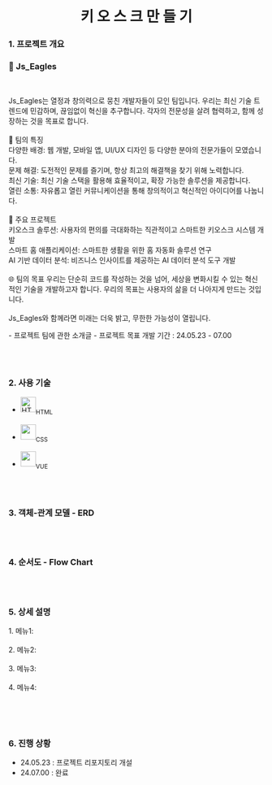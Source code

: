 <div align="center">
    <H1> 키 오 스 크 만 들 기 </H1>
</div>

<div align="left">
    <H3> 1. 프로젝트 개요 </H3>
   <H3>🦅 Js_Eagles</H3>  
        <br>
<p>
    Js_Eagles는 열정과 창의력으로 뭉친 개발자들이 모인 팀입니다. 우리는 최신 기술 트렌드에 민감하며, 끊임없이 혁신을 추구합니다. 각자의 전문성을 살려 협력하고, 함께 성장하는 것을 목표로 합니다.
</br>
</br>
🌟 팀의 특징
</br>
다양한 배경: 웹 개발, 모바일 앱, UI/UX 디자인 등 다양한 분야의 전문가들이 모였습니다.
</br>
문제 해결: 도전적인 문제를 즐기며, 항상 최고의 해결책을 찾기 위해 노력합니다.
</br>
최신 기술: 최신 기술 스택을 활용해 효율적이고, 확장 가능한 솔루션을 제공합니다.
</br>
열린 소통: 자유롭고 열린 커뮤니케이션을 통해 창의적이고 혁신적인 아이디어를 나눕니다.
</br>
</br>
🔧 주요 프로젝트
</br>
키오스크 솔루션: 사용자의 편의를 극대화하는 직관적이고 스마트한 키오스크 시스템 개발
</br>
스마트 홈 애플리케이션: 스마트한 생활을 위한 홈 자동화 솔루션 연구
</br>
AI 기반 데이터 분석: 비즈니스 인사이트를 제공하는 AI 데이터 분석 도구 개발
</br>
</br>
🌐 팀의 목표
우리는 단순히 코드를 작성하는 것을 넘어, 세상을 변화시킬 수 있는 혁신적인 기술을 개발하고자 합니다. 우리의 목표는 사용자의 삶을 더 나아지게 만드는 것입니다.
</br>
</br>
Js_Eagles와 함께라면 미래는 더욱 밝고, 무한한 가능성이 열립니다.
    </p>
</div>

<div>
  <p>
    - 프로젝트 팀에 관한 소개글 -
    프로젝트 목표 개발 기간 : 24.05.23 - 07.00
  </p>
</div>
<br><br>

<div align="left">
    <H3> 2. 사용 기술 </H3>
</div>

<ul>
    <li><img src="https://github.com/get-icon/geticon/raw/master/icons/html-5.svg" alt="HTML" width="30" height="30"></a><sub>HTML</sub></li></br>
    <li><img src="https://github.com/get-icon/geticon/raw/master/icons/css-3.svg" width="30px" height="30px"></a><sub>CSS</sub></li></br>
    <li><img src="https://github.com/get-icon/geticon/raw/master/icons/vue.svg" width="30px" height="30px"></a><sub>VUE</sub></li>
</ul>

<br><br>

<div align="left">
    <H3> 3. 객체-관계 모델 - ERD </H3>
</div>

<br><br>

<div align="left">
    <H3> 4. 순서도 - Flow Chart </H3>
</div>


<br><br>

<div align="left">
    <H3> 5. 상세 설명 </H3>
</div>

<div>
  <p>
    1. 메뉴1: </br></br>
    2. 메뉴2: </br></br>
    3. 메뉴3: </br></br>
    4. 메뉴4: </br></br>
  </p>
</div>
<br><br>

<div align="left">
    <H3> 6. 진행 상황 </H3>
</div>

<div>
    <p>
        <ul>
            <li> 24.05.23 : 프로젝트 리포지토리 개설</li>
            <li> 24.07.00 : 완료</li>
        </ul>
    </p>
</div>
